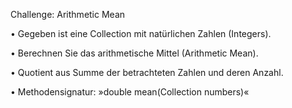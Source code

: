 Challenge: Arithmetic Mean

• Gegeben ist eine Collection mit natürlichen Zahlen (Integers).

• Berechnen Sie das arithmetische Mittel (Arithmetic Mean).

• Quotient aus Summe der betrachteten Zahlen und deren Anzahl.

• Methodensignatur: »double mean(Collection<Integer> numbers)«
